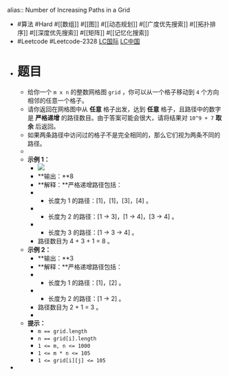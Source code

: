 alias:: Number of Increasing Paths in a Grid

- #算法 #Hard #[[数组]] #[[图]] #[[动态规划]] #[[广度优先搜索]] #[[拓扑排序]] #[[深度优先搜索]] #[[矩阵]] #[[记忆化搜索]]
- #Leetcode #Leetcode-2328 [LC国际](https://leetcode.com/problems/number-of-increasing-paths-in-a-grid/) [LC中国](https://leetcode.cn/problems/number-of-increasing-paths-in-a-grid/)
- # 题目
	- 给你一个 `m x n` 的整数网格图 `grid` ，你可以从一个格子移动到 `4` 个方向相邻的任意一个格子。
	- 请你返回在网格图中从 **任意** 格子出发，达到 **任意** 格子，且路径中的数字是 **严格递增** 的路径数目。由于答案可能会很大，请将结果对 `10^9 + 7` **取余** 后返回。
	- 如果两条路径中访问过的格子不是完全相同的，那么它们视为两条不同的路径。
	-
	- **示例 1：**
		- ![](https://assets.leetcode.com/uploads/2022/05/10/griddrawio-4.png)
		- **输出：**8
		- **解释：**严格递增路径包括：
		- - 长度为 1 的路径：[1]，[1]，[3]，[4] 。
		- - 长度为 2 的路径：[1 -> 3]，[1 -> 4]，[3 -> 4] 。
		- - 长度为 3 的路径：[1 -> 3 -> 4] 。
		- 路径数目为 4 + 3 + 1 = 8 。
	- **示例 2：**
		- **输出：**3
		- **解释：**严格递增路径包括：
		- - 长度为 1 的路径：[1]，[2] 。
		- - 长度为 2 的路径：[1 -> 2] 。
		- 路径数目为 2 + 1 = 3 。
		-
	- **提示：**
		- `m == grid.length`
		- `n == grid[i].length`
		- `1 <= m, n <= 1000`
		- `1 <= m * n <= 105`
		- `1 <= grid[i][j] <= 105`
-